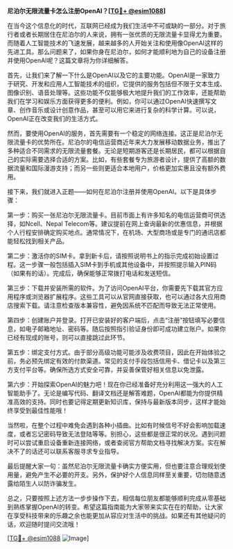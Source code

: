 **尼泊尔无限流量卡怎么注册OpenAI？[[TG💪+ @esim1088](https://t.me/s/esim1088)]**

在当今这个信息化的时代，互联网已经成为我们生活中不可或缺的一部分。对于旅行者或者长期居住在尼泊尔的人来说，拥有一张优质的无限流量卡显得尤为重要。而随着人工智能技术的飞速发展，越来越多的人开始关注和使用像OpenAI这样的先进工具。那么问题来了，如果你身在尼泊尔，如何才能顺利地为自己的设备注册并使用OpenAI呢？这篇文章将为你详细解答。

首先，让我们来了解一下什么是OpenAI以及它的主要功能。OpenAI是一家致力于研究、开发和应用人工智能技术的组织，它提供的服务包括但不限于文本生成、图像识别、语音处理等。这些功能不仅能够极大地提升我们的工作效率，还能帮助我们在学习和娱乐方面获得更多的便利。例如，你可以通过OpenAI快速撰写文章、创作音乐或设计创意作品，甚至可以用它来进行复杂的科学计算。可以说，OpenAI正在改变我们的生活方式。

然而，要使用OpenAI的服务，首先需要有一个稳定的网络连接。这正是尼泊尔无限流量卡的优势所在。尼泊尔的电信运营商近年来大力发展移动数据业务，推出了多种适合不同需求的无限流量套餐。无论是短期游客还是长期居民，都可以根据自己的实际需要选择合适的方案。比如，有些套餐专为旅游者设计，提供了高额的数据流量和国际漫游支持；而另一些则更适合本地用户，价格更加实惠且没有额外费用。

接下来，我们就进入正题——如何在尼泊尔注册并使用OpenAI。以下是具体步骤：

第一步：购买一张尼泊尔无限流量卡。目前市面上有许多知名的电信运营商可供选择，如Ncell、Nepal Telecom等。建议提前在网上查询最新的优惠信息，并根据个人行程安排确定购买地点。通常情况下，在机场、大型商场或是专门的通讯店都能轻松找到相关产品。

第二步：激活你的SIM卡。拿到新卡后，请按照说明书上的指示完成初始设置过程。这一步骤一般包括插入SIM卡到手机或其他设备中，并按照提示输入PIN码（如果有的话）。完成后，确保能够正常拨打电话和发送短信。

第三步：下载并安装所需的软件。为了访问OpenAI平台，你需要先下载其官方应用程序或浏览器扩展程序。这些工具可以从官网直接获取，也可以通过各大应用商店搜索下载。请注意检查版本兼容性，避免因系统不匹配而导致无法正常使用。

第四步：创建账户并登录。打开已安装好的客户端后，点击“注册”按钮填写必要信息，如电子邮箱地址、密码等。随后按照指引验证身份即可成功建立账户。如果你已经有现成的账号，则可以直接跳过此环节。

第五步：绑定支付方式。由于部分高级功能可能涉及收费项目，因此在开始体验之前，务必预先绑定有效的付款渠道。常见的支付手段包括信用卡、借记卡以及第三方支付平台等。确保所选方式安全可靠，并妥善保管好相关信息以免泄露。

第六步：开始探索OpenAI的魅力吧！现在你已经准备好充分利用这一强大的人工智能助手了。无论是编写代码、翻译文档还是解答难题，OpenAI都能为你提供精准高效的支持。同时也要记得定期更新知识库，保持与最新版本同步，这样才能始终享受到最佳性能哦！

当然啦，在整个过程中难免会遇到各种小插曲。比如有时候信号不好会影响加载速度，或者忘记密码导致无法登陆等等。别担心，这些都是很正常的状况。遇到问题时可以尝试重启设备重新连接网络，或者查阅官方帮助文档寻找解决方案。实在解决不了的话还可以联系客服寻求专业指导。

最后提醒大家一句：虽然尼泊尔无限流量卡确实方便实用，但也要注意合理规划使用量，避免产生不必要的开支。另外，保护好个人信息同样至关重要，切勿随意透露给陌生人以防诈骗发生。

总之，只要按照上述方法一步步操作下去，相信每位朋友都能够顺利完成从零基础到熟练掌握OpenAI的转变。希望这篇指南能为大家带来实实在在的帮助，让大家在享受科技带来的乐趣之余也能更加从容应对生活中的挑战。如果还有其他疑问的话，欢迎随时提问交流哦！

[[TG💪+ @esim1088](https://t.me/s/esim1088) ![Image](https://i.postimg.cc/4NQfJmqS/Snipaste-2025-05-13-00-14-12.png)]